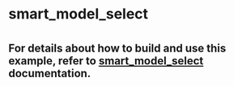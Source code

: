 # smart_model_select
#

## For details about how to build and use this example, refer to [smart_model_select](https://xilinx.github.io/VVAS/docs/Embedded/smart_model_select.html) documentation.

